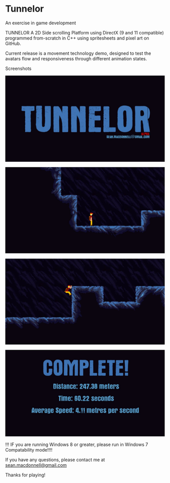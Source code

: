 Tunnelor
========

An exercise in game development

TUNNELOR
A 2D Side scrolling Platform using DirectX (9 and 11 compatible) programmed from-scratch in C++ using spritesheets and pixel art on GitHub.

Current release is a movement technology demo, designed to test the avatars flow and responsiveness through different animation states.

Screenshots

![Screenshot 1](https://github.com/seanmacdonnell/Tunnelor/blob/master/Tunnelour/Screenshots/Alpha%200.5/Tunnelor_Alpha_0.5_0.JPG?raw=true)

![Screenshot 2](https://github.com/seanmacdonnell/Tunnelor/blob/master/Tunnelour/Screenshots/Alpha%200.5/Tunnelor_Alpha_0.5_1.JPG?raw=true)

![Screenshot 3](https://github.com/seanmacdonnell/Tunnelor/blob/master/Tunnelour/Screenshots/Alpha%200.5/Tunnelor_Alpha_0.5_2.JPG?raw=true)

![Screenshot 4](https://github.com/seanmacdonnell/Tunnelor/blob/master/Tunnelour/Screenshots/Alpha%200.5/Tunnelor_Alpha_0.5_3.JPG?raw=true)

!!! IF you are running Windows 8 or greater, please run in Windows 7 Compatability mode!!!!

If you have any questions, please contact me at sean.macdonnell@gmail.com

Thanks for playing!

